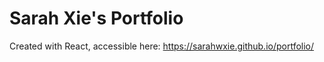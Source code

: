 # Sarah Xie's Portfolio
Created with React, accessible here: https://sarahwxie.github.io/portfolio/
